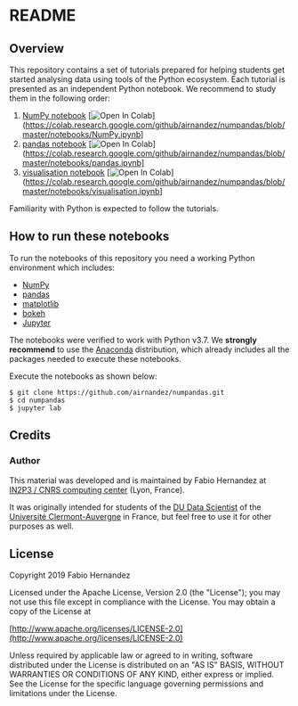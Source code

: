 # README

## Overview
This repository contains a set of tutorials prepared for helping students get started analysing data using tools of the Python ecosystem. Each tutorial is presented as an independent Python notebook. We recommend to study them in the following order:

1. [NumPy notebook](https://nbviewer.jupyter.org/github/airnandez/numpandas/blob/master/notebooks/NumPy.ipynb) [![Open In Colab](https://colab.research.google.com/assets/colab-badge.svg)](https://colab.research.google.com/github/airnandez/numpandas/blob/master/notebooks/NumPy.ipynb]
2. [pandas notebook](https://nbviewer.jupyter.org/github/airnandez/numpandas/blob/master/notebooks/pandas.ipynb)  [![Open In Colab](https://colab.research.google.com/assets/colab-badge.svg)](https://colab.research.google.com/github/airnandez/numpandas/blob/master/notebooks/pandas.ipynb]
3. [visualisation notebook](https://nbviewer.jupyter.org/github/airnandez/numpandas/blob/master/notebooks/visualisation.ipynb)  [![Open In Colab](https://colab.research.google.com/assets/colab-badge.svg)](https://colab.research.google.com/github/airnandez/numpandas/blob/master/notebooks/visualisation.ipynb]
 
Familiarity with Python is expected to follow the tutorials.

## How to run these notebooks

To run the notebooks of this repository you need a working Python environment which includes:

* [NumPy](https://www.numpy.org) 
* [pandas](https://pandas.pydata.org)
* [matplotlib](https://matplotlib.org)
* [bokeh](https://bokeh.pydata.org/en/latest/)
* [Jupyter](https://jupyter.readthedocs.io/en/latest/#)

The notebooks were verified to work with Python v3.7. We **strongly recommend** to use the [Anaconda](https://www.anaconda.com/distribution/) distribution, which already includes all the packages needed to execute these notebooks.

Execute the notebooks as shown below:

```
$ git clone https://github.com/airnandez/numpandas.git
$ cd numpandas
$ jupyter lab
```

## Credits

### Author
This material was developed and is maintained by Fabio Hernandez at [IN2P3 / CNRS computing center](http://cc.in2p3.fr) (Lyon, France). 

It was originally intended for students of the [DU Data Scientist](https://www.uca.fr/formation/nos-formations/catalogue-des-formations/du-data-scientist-23438.kjsp) of the [Université Clermont-Auvergne](https://www.uca.fr) in France, but feel free to use it for other purposes as well.


## License
Copyright 2019 Fabio Hernandez

Licensed under the Apache License, Version 2.0 (the "License");
you may not use this file except in compliance with the License.
You may obtain a copy of the License at

[http://www.apache.org/licenses/LICENSE-2.0](http://www.apache.org/licenses/LICENSE-2.0)

Unless required by applicable law or agreed to in writing, software
distributed under the License is distributed on an "AS IS" BASIS,
WITHOUT WARRANTIES OR CONDITIONS OF ANY KIND, either express or implied.
See the License for the specific language governing permissions and
limitations under the License.
